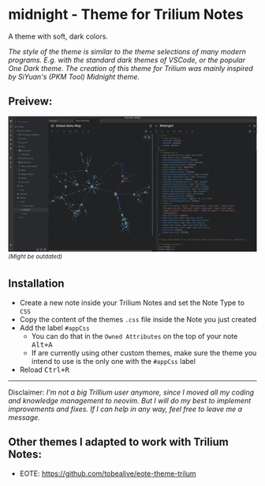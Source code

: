 # midnight - Theme for Trilium Notes

A theme with soft, dark colors.

_The style of the theme is similar to the theme selections of many modern programs. E.g. with the standard dark themes of VSCode, or the popular One Dark theme. The creation of this theme for Trilium was mainly inspired by SiYuan's (PKM Tool) Midnight theme._

## Preivew:

![Preview](./preview.jpg)
_<sup>(Might be outdated)</sup>_

## Installation

- Create a new note inside your Trilium Notes and set the Note Type to `CSS`
- Copy the content of the themes `.css` file inside the Note you just created
- Add the label `#appCss`
  - You can do that in the `Owned Attributes` on the top of your note <kbd>Alt+A</kbd>
  - If are currently using other custom themes, make sure the theme you intend to use is the only one with the `#appCss` label
- Reload <kbd>Ctrl+R</kbd>

---

Disclaimer:
_I'm not a big Trillium user anymore, since I moved all my coding and knowledge management to neovim. But I will do my best to implement improvements and fixes. If I can help in any way, feel free to leave me a message._

## Other themes I adapted to work with Trilium Notes:

- EOTE: https://github.com/tobealive/eote-theme-trilum
